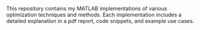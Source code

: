 This repository contains my MATLAB implementations of various optimization techniques and methods. Each implementation includes a detailed explanation in a pdf report, code snippets, and example use cases.

